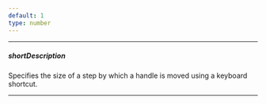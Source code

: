 ```yaml
---
default: 1
type: number
---
```

---
##### shortDescription
Specifies the size of a step by which a handle is moved using a keyboard shortcut.

---
